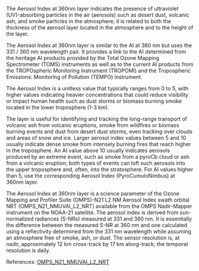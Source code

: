 The Aerosol Index at 360nm layer indicates the presence of ultraviolet (UV)-absorbing particles in the air (aerosols) such as desert dust, volcanic ash, and smoke particles in the atmosphere; it is related to both the thickness of the aerosol layer located in the atmosphere and to the height of the layer.

The Aerosol Index at 360nm layer is similar to the AI at 380 nm but uses the 331 / 360 nm wavelength pair. It provides a link to the AI determined from the heritage AI products provided by the Total Ozone Mapping Spectrometer (TOMS) instruments as well as to the current AI products from the TROPOspheric Monitoring Instrument (TROPOMI) and the Tropospheric Emissions: Monitoring of Pollution (TEMPO) instrument.

The Aerosol Index is a unitless value that typically ranges from 0 to 5, with higher values indicating heavier concentrations that could reduce visibility or impact human health such as dust storms or biomass burning smoke located in the lower troposphere (1-3 km).

The layer is useful for identifying and tracking the long-range transport of volcanic ash from volcanic eruptions, smoke from wildfires or biomass burning events and dust from desert dust storms, even tracking over clouds and areas of snow and ice. Larger aerosol index values between 5 and 10 usually indicate dense smoke from intensely burning fires that reach higher in the troposphere. An AI value above 10 usually indicates aerosols produced by an extreme event, such as smoke from a pyroCb cloud or ash from a volcanic eruption; both types of events can loft such aerosols into the upper troposphere and, often, into the stratosphere. For AI values higher than 5, use the corresponding Aerosol Index (PyroCumuloNimbus) at 360nm layer.

The Aerosol Index at 360nm layer is a science parameter of the Ozone Mapping and Profiler Suite (OMPS)-N21 L2 NM Aerosol Index swath orbital NRT (OMPS_N21_NMUVAI_L2_NRT) available from the OMPS Nadir-Mapper instrument on the NOAA-21 satellite. The aerosol index is derived from sun-normalized radiances (S-NRs) measured at 331 and 360 nm. It is essentially the difference between the measured S-NR at 360 nm and one calculated using a reflectivity determined from the 331 nm wavelength while assuming an atmosphere free of smoke, ash, or dust.  The sensor resolution is, at nadir, approximately 12 km cross-track by 17 km along-track; the temporal resolution is daily.

References: [OMPS_N21_NMUVAI_L2_NRT](https://cmr.earthdata.nasa.gov/search/concepts/C3307842625-OMINRT.html)



